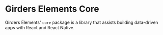 # Girders Elements Core

Girders Elements' `core` package is a library that assists building data-driven apps with React and React Native.
